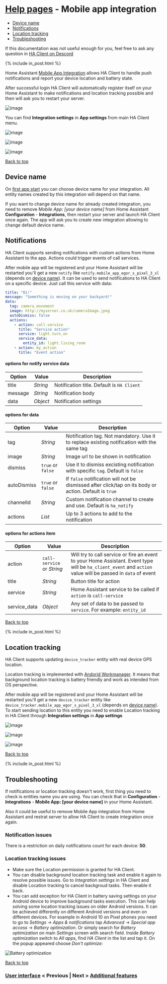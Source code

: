 # [Help pages](/help) - Mobile app integration

- [Device name](#device-name)
- [Notifications](#notifications)
- [Location tracking](#location-tracking)
- [Troubleshooting](#troubleshooting)

If this documentation was not useful enough for you, feel free to ask any question in [HA Client on Descord](https://discord.gg/u9vq7QE)

{% include in_post.html %}

Home Assistant [Mobile App Integration](https://www.home-assistant.io/integrations/mobile_app/) allows HA Client to handle push notifications and report your device location and battery state.

After successful login HA Client will automatically register itself on your Home Assistant to make notifications and location tracking possible and then will ask you to restart your server.

![image](/help/images/mobile_app_integration004.png)

You can find **Integration settings** in **App settings** from main HA Client menu.

![image](/help/images/mobile_app_integration001.png)

![image](/help/images/mobile_app_integration002.png)

![image](/help/images/mobile_app_integration003.png)

[Back to top](#help-pages---mobile-app-integration)

## Device name
On [first app start](/help/connection#quick-start) you can choose device name for your integration. All entity names created by this integration will depend on that name.

If you want to change device name for already created integration, you need to remove *Mobile App: [your device name]* from Home Assistant **Configuration** - **Integrations**, then restart your server and launch HA Client once again. The app will ask you to create new integration allowing to change default device name.

## Notifications

HA Client supports sending notifications with custom actions from Home Assistant to the app. Actions could trigger events of call services.

After mobile app will be registered and your Home Assistant will be restarted you'll get a new `notify` like `notify.mobile_app_egor_s_pixel_3_xl` (depends on [device name](#device-name)). It can be used to send notifications to HA Client on a specific device. Just call this service with data:

```yaml
title: "Oi!"
message: "Something is moving on your backyard!"
data:
  tag: camera_movement
  image: http://myserver.co.uk/cameraImage.jpeg
  autoDismiss: false
  actions:
    - action: call-service
      title: "Service action"
      service: light.turn_on
      service_data:
        entity_id: light.living_room
    - action: my_action
      title: "Event action"
```
#### options for **notify** service data

| Option | Value | Description |
| ------------- | ------------- | ----- |
| title  | *String* | Notification title. Default is `HA Client` |
| message | *String*  | Notification body |
| data | *Object*  | Notification settings |

#### options for **data**

| Option | Value | Description |
| ------------- | ------------- | ----- |
| tag  | *String* | Notification tag. Not mandatory. Use it to replace existing notification with the same tag |
| image | *String*  | Image url to be shown in notification |
| dismiss | `true` or `false` | Use it to dismiss excisting notification with specific `tag`. Default is `false` |
| autoDismiss |  `true` or `false` | If `false` notification will not be dismissed after click/tap on its body or action. Default is `true` |
| channelId | *String*  | Custom notification channel to create and use. Default is `ha_notify` |
| actions | *List*  | Up to 3 actions to add to the notification |

#### options for **actions** item

| Option | Value | Description |
| ------------- | ------------- | ----- |
| action | `call-service` or  *String* | Will try to call service or fire an event to your Home Assistant. Event type will be `ha_client_event` and `action` value will be passed in `data` of event |
| title | *String*  | Button title for action |
| service | *String* | Home Assistant service to be called if `action` is `call-service` |
| service_data |  *Object* | Any set of data to be passed to `service`. For example: `entity_id` |

[Back to top](#help-pages---mobile-app-integration)

{% include in_post.html %}

## Location tracking

HA Client supports updating `device_tracker` entity with real device GPS location.

Location tracking is implemented with [Andorid Workmanager](https://developer.android.com/topic/libraries/architecture/workmanager). It means that background location tracking is battery friendly and work as intended from OS perspective.

After mobile app will be registered and your Home Assistant will be restarted you'll get a new `device_tracker` entity like `device_tracker.mobile_app_egor_s_pixel_3_xl` (depends on [device name](#device-name)). To start sending location to this entity you need to enable Location tracking in HA Client through **Integration settings** in **App settings**

![image](/help/images/mobile_app_integration001.png)

![image](/help/images/mobile_app_integration002.png)

![image](/help/images/mobile_app_integration006.png)

[Back to top](#help-pages---mobile-app-integration)

{% include in_post.html %}

## Troubleshooting
If notifications or location tracking doesn't work, first thing you need to check is entities name you are using. You can check that in **Configuration** - **Integrations** - **Mobile App: [your device name]** in your Home Assistant.

Also it could be useful to remove Mobile App integration from Home Assistant and restrat server to allow HA Client to create integration once again.

### Notification issues
There is a restriction on daily notifications count for each device: **50**.

### Location tracking issues
- Make sure the Location permission is granted for HA Client.
- You can disable background location tracking task and enable it again to resolve possible issues. Go to _Integration settings_ in HA Client and disable Location tracking to cancel backgroud tasks. Then enable it back.
- You can add exception for HA Client in battery saving settings on your Android device to improve background tasks execution. This can help solving some location tracking issues on older Android versions. It can be achieved differently on different Android versions and even on different devices. For example in Android 10 on Pixel phones you need to go to _Settings_ -> _Apps & notifications_ tap _Advanced_ -> _Special app access_ -> _Battery optimization_. Or simply search for _Battery optimization_ on main _Settings_ screen with search field. Inside _Battery optimization_ switch to _All apps_, find _HA Client_ in the list and tap it. On the popup appeared choose _Don't optimize_:

![Battery optimization](/help/images/mobile_app_integration005.png)

[Back to top](#help-pages---mobile-app-integration)

### [User interface](/help/user_interface) < Previous | Next > [Additional features](/help/additional_features)

